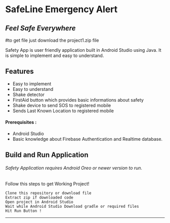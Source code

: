 # SafeLine Emergency Alert
## _Feel Safe Everywhere_


#to get file just download the project1.zip file

Safety App is user friendly application built in Android Studio using Java.
It is simple to implement and easy to understand.


## Features

- Easy to implement
- Easy to understand
- Shake detector
- FirstAid button which provides basic informations about safety
- Shake device to send SOS to registered mobile
- Sends Last Known Location to registered mobile

#### Prerequisites :
- Android Studio
- Basic knowledge about Firebase Authentication and Realtime database.
## Build and Run Application

###### Safety Application requires Android Oreo or newer version to run.
Follow this steps to get Working Project!
```
Clone this repository or download file
Extract zip if downloaded code
Open project in Android Studio
Wait while Android Studio Download gradle or required files
Hit Run Button !
```

------------

   

